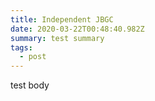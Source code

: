 ```yaml
---
title: Independent JBGC
date: 2020-03-22T00:48:40.982Z
summary: test summary
tags:
  - post
---
```

test body